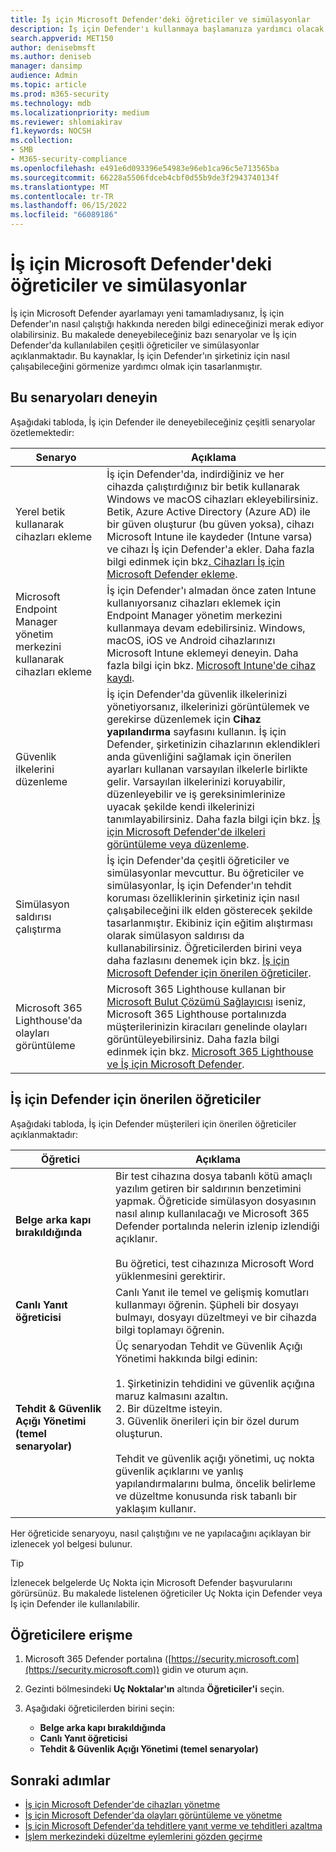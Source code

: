```yaml
---
title: İş için Microsoft Defender'deki öğreticiler ve simülasyonlar
description: İş için Defender'ı kullanmaya başlamanıza yardımcı olacak çeşitli öğreticiler hakkında bilgi edinin.
search.appverid: MET150
author: denisebmsft
ms.author: deniseb
manager: dansimp
audience: Admin
ms.topic: article
ms.prod: m365-security
ms.technology: mdb
ms.localizationpriority: medium
ms.reviewer: shlomiakirav
f1.keywords: NOCSH
ms.collection:
- SMB
- M365-security-compliance
ms.openlocfilehash: e491e6d093396e54983e96eb1ca96c5e713565ba
ms.sourcegitcommit: 66228a5506fdceb4cbf0d55b9de3f2943740134f
ms.translationtype: MT
ms.contentlocale: tr-TR
ms.lasthandoff: 06/15/2022
ms.locfileid: "66089186"
---
```

# <a name="tutorials-and-simulations-in-microsoft-defender-for-business"></a>İş için Microsoft Defender'deki öğreticiler ve simülasyonlar

İş için Microsoft Defender ayarlamayı yeni tamamladıysanız, İş için Defender'ın nasıl çalıştığı hakkında nereden bilgi edineceğinizi merak ediyor olabilirsiniz. Bu makalede deneyebileceğiniz bazı senaryolar ve İş için Defender'da kullanılabilen çeşitli öğreticiler ve simülasyonlar açıklanmaktadır. Bu kaynaklar, İş için Defender'ın şirketiniz için nasıl çalışabileceğini görmenize yardımcı olmak için tasarlanmıştır.


## <a name="try-these-scenarios"></a>Bu senaryoları deneyin

Aşağıdaki tabloda, İş için Defender ile deneyebileceğiniz çeşitli senaryolar özetlemektedir:

| Senaryo  | Açıklama  |
|---------|---------|
| Yerel betik kullanarak cihazları ekleme     | İş için Defender'da, indirdiğiniz ve her cihazda çalıştırdığınız bir betik kullanarak Windows ve macOS cihazları ekleyebilirsiniz. Betik, Azure Active Directory (Azure AD) ile bir güven oluşturur (bu güven yoksa), cihazı Microsoft Intune ile kaydeder (Intune varsa) ve cihazı İş için Defender'a ekler. Daha fazla bilgi edinmek için bkz[. Cihazları İş için Microsoft Defender ekleme](mdb-onboard-devices.md).         |
| Microsoft Endpoint Manager yönetim merkezini kullanarak cihazları ekleme     | İş için Defender'ı almadan önce zaten Intune kullanıyorsanız cihazları eklemek için Endpoint Manager yönetim merkezini kullanmaya devam edebilirsiniz. Windows, macOS, iOS ve Android cihazlarınızı Microsoft Intune eklemeyi deneyin. Daha fazla bilgi için bkz. [Microsoft Intune'de cihaz kaydı](/mem/intune/enrollment/device-enrollment).        |
| Güvenlik ilkelerini düzenleme     | İş için Defender'da güvenlik ilkelerinizi yönetiyorsanız, ilkelerinizi görüntülemek ve gerekirse düzenlemek için **Cihaz yapılandırma** sayfasını kullanın. İş için Defender, şirketinizin cihazlarının eklendikleri anda güvenliğini sağlamak için önerilen ayarları kullanan varsayılan ilkelerle birlikte gelir. Varsayılan ilkelerinizi koruyabilir, düzenleyebilir ve iş gereksinimlerinize uyacak şekilde kendi ilkelerinizi tanımlayabilirsiniz. Daha fazla bilgi için bkz. [İş için Microsoft Defender'de ilkeleri görüntüleme veya düzenleme](mdb-view-edit-policies.md).        |
| Simülasyon saldırısı çalıştırma   | İş için Defender'da çeşitli öğreticiler ve simülasyonlar mevcuttur. Bu öğreticiler ve simülasyonlar, İş için Defender'ın tehdit koruması özelliklerinin şirketiniz için nasıl çalışabileceğini ilk elden gösterecek şekilde tasarlanmıştır. Ekibiniz için eğitim alıştırması olarak simülasyon saldırısı da kullanabilirsiniz. Öğreticilerden birini veya daha fazlasını denemek için bkz. [İş için Microsoft Defender için önerilen öğreticiler](#recommended-tutorials-for-defender-for-business).         |
| Microsoft 365 Lighthouse'da olayları görüntüleme     | Microsoft 365 Lighthouse kullanan bir [Microsoft Bulut Çözümü Sağlayıcısı](/partner-center/enrolling-in-the-csp-program) iseniz, Microsoft 365 Lighthouse portalınızda müşterilerinizin kiracıları genelinde olayları görüntüleyebilirsiniz. Daha fazla bilgi edinmek için bkz. [Microsoft 365 Lighthouse ve İş için Microsoft Defender](mdb-lighthouse-integration.md).       |


## <a name="recommended-tutorials-for-defender-for-business"></a>İş için Defender için önerilen öğreticiler

Aşağıdaki tabloda, İş için Defender müşterileri için önerilen öğreticiler açıklanmaktadır:

| Öğretici  | Açıklama  |
|---------|---------|
| **Belge arka kapı bırakıldığında**     | Bir test cihazına dosya tabanlı kötü amaçlı yazılım getiren bir saldırının benzetimini yapmak. Öğreticide simülasyon dosyasının nasıl alınıp kullanılacağı ve Microsoft 365 Defender portalında nelerin izlenip izlendiği açıklanır. <br/><br/>Bu öğretici, test cihazınıza Microsoft Word yüklenmesini gerektirir.   |
| **Canlı Yanıt öğreticisi**     | Canlı Yanıt ile temel ve gelişmiş komutları kullanmayı öğrenin. Şüpheli bir dosyayı bulmayı, dosyayı düzeltmeyi ve bir cihazda bilgi toplamayı öğrenin.   |
| **Tehdit & Güvenlik Açığı Yönetimi (temel senaryolar)**     | Üç senaryodan Tehdit ve Güvenlik Açığı Yönetimi hakkında bilgi edinin: <br/><br/>1. Şirketinizin tehdidini ve güvenlik açığına maruz kalmasını azaltın. <br/>2. Bir düzeltme isteyin. <br/>3. Güvenlik önerileri için bir özel durum oluşturun. <br/><br/> Tehdit ve güvenlik açığı yönetimi, uç nokta güvenlik açıklarını ve yanlış yapılandırmalarını bulma, öncelik belirleme ve düzeltme konusunda risk tabanlı bir yaklaşım kullanır.      |

Her öğreticide senaryoyu, nasıl çalıştığını ve ne yapılacağını açıklayan bir izlenecek yol belgesi bulunur.

> [!TIP]
> İzlenecek belgelerde Uç Nokta için Microsoft Defender başvurularını görürsünüz. Bu makalede listelenen öğreticiler Uç Nokta için Defender veya İş için Defender ile kullanılabilir.

## <a name="how-to-access-the-tutorials"></a>Öğreticilere erişme

1. Microsoft 365 Defender portalına ([https://security.microsoft.com](https://security.microsoft.com)) gidin ve oturum açın.

2. Gezinti bölmesindeki **Uç Noktalar'ın** altında **Öğreticiler'i** seçin.

3. Aşağıdaki öğreticilerden birini seçin:

   - **Belge arka kapı bırakıldığında**
   - **Canlı Yanıt öğreticisi**
   - **Tehdit & Güvenlik Açığı Yönetimi (temel senaryolar)**

## <a name="next-steps"></a>Sonraki adımlar

- [İş için Microsoft Defender'de cihazları yönetme](mdb-manage-devices.md)
- [İş için Microsoft Defender'da olayları görüntüleme ve yönetme](mdb-view-manage-incidents.md)
- [İş için Microsoft Defender'da tehditlere yanıt verme ve tehditleri azaltma](mdb-respond-mitigate-threats.md)
- [İşlem merkezindeki düzeltme eylemlerini gözden geçirme](mdb-review-remediation-actions.md)